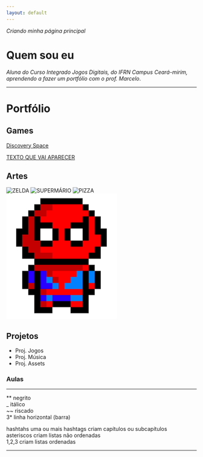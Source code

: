 ```yaml
---
layout: default
---
```


_Criando_ _minha_ _página_ _principal_

# Quem sou eu

_Aluna do Curso Integrado Jogos Digitais, do IFRN Campus Ceará-mirim, aprendendo a fazer um portfólio com o prof. Marcelo_.

* * *

# Portfólio

## Games

[Discovery Space](https://hildelitan.github.io/DiscoverySpace/)


[TEXTO QUE VAI APARECER](LINK)

## Artes


![ZELDA](http://pixelartmaker.com/art/f517e09af9b5f97.png)
![SUPERMÁRIO](http://pixelartmaker.com/art/2d5a24a09deadd2.png)
![PIZZA](http://piq.codeus.net/static/media/userpics/piq_248646_400x400.png)
![](homemaranha.png)



## Projetos

* Proj. Jogos
* Proj. Música
* Proj. Assets

### Aulas

* * *

** negrito  
_ itálico  
~~ riscado  
3* linha horizontal (barra)

hashtahs uma ou mais hashtags criam capítulos ou subcapítulos  
asteriscos criam listas não ordenadas  
1,2,3 criam listas ordenadas  

* * *
